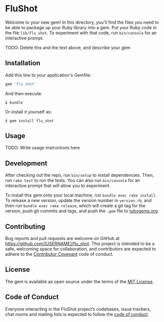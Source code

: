# FluShot

Welcome to your new gem! In this directory, you'll find the files you need to be able to package up your Ruby library into a gem. Put your Ruby code in the file `lib/flu_shot`. To experiment with that code, run `bin/console` for an interactive prompt.

TODO: Delete this and the text above, and describe your gem

## Installation

Add this line to your application's Gemfile:

```ruby
gem 'flu_shot'
```

And then execute:

    $ bundle

Or install it yourself as:

    $ gem install flu_shot

## Usage

TODO: Write usage instructions here

## Development

After checking out the repo, run `bin/setup` to install dependencies. Then, run `rake test` to run the tests. You can also run `bin/console` for an interactive prompt that will allow you to experiment.

To install this gem onto your local machine, run `bundle exec rake install`. To release a new version, update the version number in `version.rb`, and then run `bundle exec rake release`, which will create a git tag for the version, push git commits and tags, and push the `.gem` file to [rubygems.org](https://rubygems.org).

## Contributing

Bug reports and pull requests are welcome on GitHub at https://github.com/[USERNAME]/flu_shot. This project is intended to be a safe, welcoming space for collaboration, and contributors are expected to adhere to the [Contributor Covenant](http://contributor-covenant.org) code of conduct.

## License

The gem is available as open source under the terms of the [MIT License](https://opensource.org/licenses/MIT).

## Code of Conduct

Everyone interacting in the FluShot project’s codebases, issue trackers, chat rooms and mailing lists is expected to follow the [code of conduct](https://github.com/[USERNAME]/flu_shot/blob/master/CODE_OF_CONDUCT.md).
